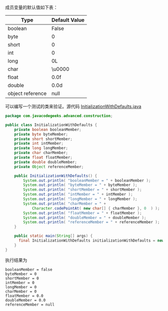 成员变量的默认值如下表：

Type	| Default Value
------| -------------
boolean	|False
byte	|0
short	|0
int	|0
long	|0L
char	|\u0000
float	|0.0f
double	|0.0d
object reference	|null

可以编写一个测试的类来验证。源代码 [InitializationWithDefaults.java](InitializationWithDefaults.java)

```Java
package com.javacodegeeks.advanced.construction;

public class InitializationWithDefaults {
    private boolean booleanMember;
    private byte byteMember;
    private short shortMember;
    private int intMember;
    private long longMember;
    private char charMember;
    private float floatMember;
    private double doubleMember;
    private Object referenceMember;

    public InitializationWithDefaults() {
        System.out.println( "booleanMember = " + booleanMember );
        System.out.println( "byteMember = " + byteMember );
        System.out.println( "shortMember = " + shortMember );
        System.out.println( "intMember = " + intMember );
        System.out.println( "longMember = " + longMember );
        System.out.println( "charMember = " +
            Character.codePointAt( new char[] { charMember }, 0  ) );
        System.out.println( "floatMember = " + floatMember );
        System.out.println( "doubleMember = " + doubleMember );
        System.out.println( "referenceMember = " + referenceMember );
    }

    public static main(String[] args) {
      final InitializationWithDefaults initializationWithDefaults = new InitializationWithDefaults();
    }
}
```

执行结果为

```
booleanMember = false
byteMember = 0
shortMember = 0
intMember = 0
longMember = 0
charMember = 0
floatMember = 0.0
doubleMember = 0.0
referenceMember = null
```

